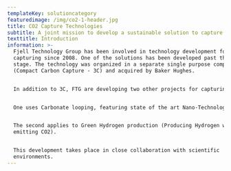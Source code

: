 ```yaml
---
templateKey: solutioncategory
featuredimage: /img/co2-1-header.jpg
title: CO2 Capture Technologies
subtitle: A joint mission to develop a sustainable solution to capture CO2
texttitle: Introduction
information: >-
  Fjell Technology Group has been involved in technology development for CO2
  capturing since 2008. One of the solutions has been developed past the testing
  stage. The technology was organized in a separate single purpose company
  (Compact Carbon Capture - 3C) and acquired by Baker Hughes.


  In addition to 3C, FTG are developing two other projects for capturing CO2.


  One uses Carbonate looping, featuring state of the art Nano-Technology.


  The second applies to Green Hydrogen production (Producing Hydrogen without
  emitting CO2).


  This development takes place in close collaboration with scientific
  environments.
---
```


